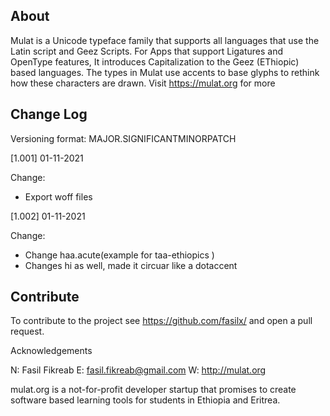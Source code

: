 ## About
Mulat is a Unicode typeface family that supports all languages that use the Latin script and Geez Scripts. For Apps that support Ligatures and OpenType features, It introduces Capitalization to the Geez (EThiopic) based languages. The types in Mulat use accents to base glyphs to rethink how these characters are drawn. Visit https://mulat.org for more

## Change Log
Versioning format: MAJOR.SIGNIFICANTMINORPATCH

[1.001] 01-11-2021 

Change:
- Export woff files

[1.002] 01-11-2021 

Change:
- Change haa.acute(example for taa-ethiopics )
- Changes hi as well, made it circuar like a dotaccent

## Contribute
To contribute to the project see https://github.com/fasilx/ and open a pull request.



Acknowledgements

N: Fasil Fikreab E: fasil.fikreab@gmail.com W: http://mulat.org



mulat.org is a not-for-profit developer startup that promises to create software based learning tools for students in Ethiopia and Eritrea.